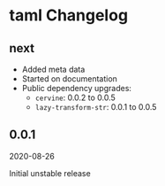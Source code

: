 # taml Changelog

## next

* Added meta data
* Started on documentation
* Public dependency upgrades:
  * `cervine`: 0.0.2 to 0.0.5
  * `lazy-transform-str`: 0.0.1 to 0.0.5

## 0.0.1

2020-08-26

Initial unstable release
